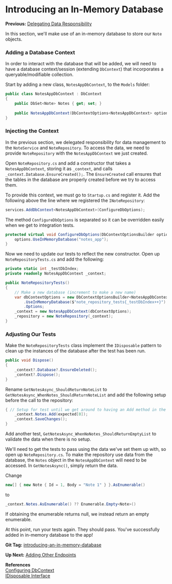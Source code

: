 # Introducing an In-Memory Database

**Previous:** [Delegating Data Responsibility](../delegating-data-responsibility)

In this section, we'll make use of an in-memory database to store our `Note` objects.

### Adding a Database Context
In order to interact with the database that will be added, we will need to have a database context/session (extending `DbContext`) that incorporates a queryable/modifiable collection.

Start by adding a new class, `NotesAppDbContext`, to the `Models` folder:
```c#
public class NotesAppDbContext : DbContext
{
    public DbSet<Note> Notes { get; set; }
    
    public NotesAppDbContext(DbContextOptions<NotesAppDbContext> options) : base(options) { }
}
```

### Injecting the Context
In the previous section, we delegated responsibility for data management to the `NoteService` and `NoteRepository`. To access the data, we need to provide `NoteRepository` with the `NotesAppDbContext` we just created.

Open `NoteRepository.cs` and add a constructor that takes a `NotesAppDbContext`, storing it as `_context`, and calls `_context.Database.EnsureCreated();`. The `EnsureCreated` call ensures that the tables in the database are properly created before we try to access them.

To provide this context, we must go to `Startup.cs` and register it. Add the following above the line where we registered the `INoteRepository`:
```c#
services.AddDbContext<NotesAppDbContext>(ConfigureDbOptions);
```
The method `ConfigureDbOptions` is separated so it can be overridden easily when we get to integration tests.
```c#
protected virtual void ConfigureDbOptions(DbContextOptionsBuilder options) {
    options.UseInMemoryDatabase("notes_app");
}
```

Now we need to update our tests to reflect the new constructor. Open up `NoteRepositoryTests.cs` and add the following:
```c#
private static int _testDbIndex;
private readonly NotesAppDbContext _context;

public NoteRepositoryTests()
{
    // Make a new database (increment to make a new name)
    var dbContextOptions = new DbContextOptionsBuilder<NotesAppDbContext>()
        .UseInMemoryDatabase($"note_repository_tests{_testDbIndex++}")
        .Options;
    _context = new NotesAppDbContext(dbContextOptions);
    _repository = new NoteRepository(_context);
}
```

### Adjusting Our Tests
Make the `NoteRepositoryTests` class implement the `IDisposable` pattern to clean up the instances of the database after the test has been run.
```c#
public void Dispose()
{
    _context?.Database?.EnsureDeleted();
    _context?.Dispose();
}
```

Rename `GetNotesAsync_ShouldReturnNoteList` to `GetNotesAsync_WhenNotes_ShouldReturnNoteList` and add the following setup before the call to the repository:
```c#
{ // Setup for test until we get around to having an Add method in the service
    _context.Notes.Add(expected[0]);
    _context.SaveChanges();
}
```

Add another test, `GetNotesAsync_WhenNoNotes_ShouldReturnEmptyList` to validate the data when there is no setup.

We'll need to get the tests to pass using the data we've set them up with, so open up `NoteRepository.cs`. To make the repository use data from the database, the `Notes` object in the `NotesAppDbContext` will need to be accessed. In `GetNotesAsync()`, simply return the data.

Change
```c#
new[] { new Note { Id = 1, Body = "Note 1" } }.AsEnumerable()
```
to
```c#
_context.Notes.AsEnumerable() ?? Enumerable.Empty<Note>()
```
If obtaining the enumerable returns null, we instead return an empty enumerable.

At this point, run your tests again. They should pass. You've successfully added in in-memory database to the app!

**Git Tag:** [introducing-an-in-memory-database](https://github.com/xtreme-steve-elliott/NotesApp/tree/introducing-an-in-memory-database)

**Up Next:** [Adding Other Endpoints](../adding-other-endpoints)

**References**  
[Configuring DbContext](https://docs.microsoft.com/en-us/ef/core/miscellaneous/configuring-dbcontext)  
[IDisposable Interface](https://docs.microsoft.com/en-us/dotnet/api/system.idisposable?view=netcore-2.2)
